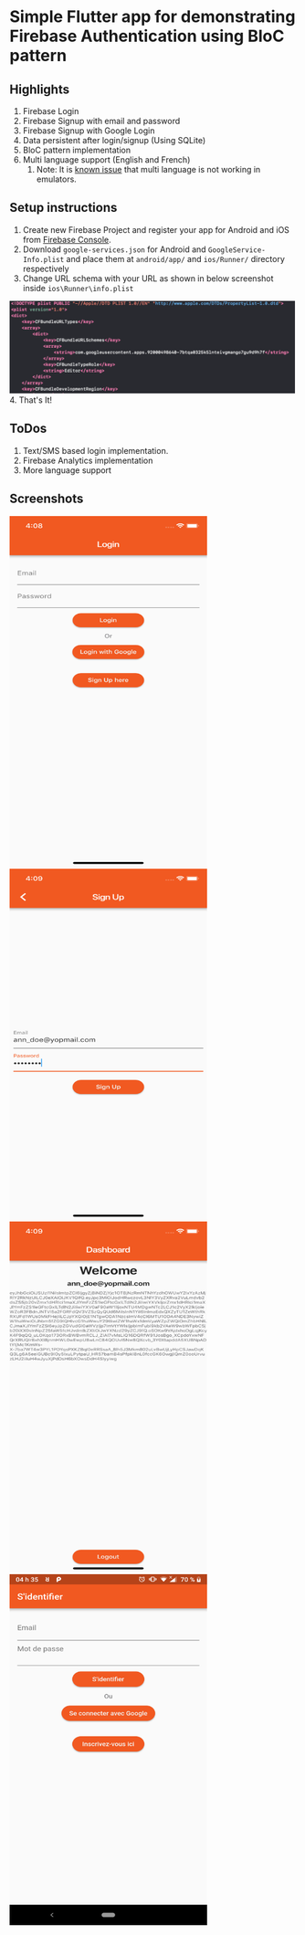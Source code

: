 # Simple Flutter app for demonstrating Firebase Authentication using BloC pattern 

## Highlights

1. Firebase Login
2. Firebase Signup with email and password
3. Firebase Signup with Google Login
4. Data persistent after login/signup (Using SQLite) 
5. BloC pattern implementation
6. Multi language support (English and French)
   1. Note: It is [known issue](https://github.com/flutter/flutter/issues/14128) that multi language is not working in emulators.

## Setup instructions
1. Create new Firebase Project and register your app for Android and iOS from [Firebase Console](https://console.firebase.google.com).
2. Download `google-services.json` for Android and `GoogleService-Info.plist` and place them at `android/app/` and `ios/Runner/` directory respectively
3. Change URL schema with your URL as shown in below screenshot inside `ios\Runner\info.plist`
 <img src="/screenshots/plist_change.png" width="500" alt="Change in Info.plist"/> 
4. That's It!

## ToDos
1. Text/SMS based login implementation.
2. Firebase Analytics implementation
3. More language support

## Screenshots
<img src="/screenshots/login.png" width="346" height="615" alt="Login"/> 
<img src="/screenshots/signup.png" width="346" height="615" alt="Signup"/>
<img src="/screenshots/dashboard.png" width="346" height="615" alt="Dashboard"/>
<img src="/screenshots/login_fr.png" width="346" height="615" alt="Login - Fr"/>
